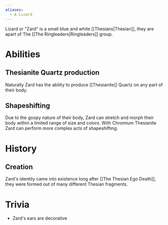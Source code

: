 ```yaml
---
aliases:
  - A Lizard
---
```

Lizard or "Zard" is a small blue and white [[Thesians|Thesian]], they are apart of The [[The Ringleaders|Ringleaders]] group.
# Abilities
## Thesianite Quartz production
Naturally Zard has the ability to produce [[Thesianite]] Quartz on any part of their body.
## Shapeshifting
Due to the goopy nature of their body, Zard can stretch and morph their body within a limited range of size and colors. With Chromium Thesianite Zard can perform more complex acts of shapeshifting.
# History
## Creation
Zard's identity came into existence long after [[The Thesian Ego Death]], they were formed out of many different Thesian fragments. 
# Trivia
- Zard's ears are decorative 